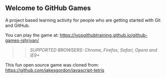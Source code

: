 ## Welcome to GitHub Games

A project based learning activity for people who are getting started with Git and GitHub.

You can play the game at: https://jyosgithubtraining.github.io/github-games-jshriyan/

>> _*SUPPORTED BROWSERS*: Chrome, Firefox, Safari, Opera and IE9+_

This fun open source game was cloned from: https://github.com/jakesgordon/javascript-tetris
